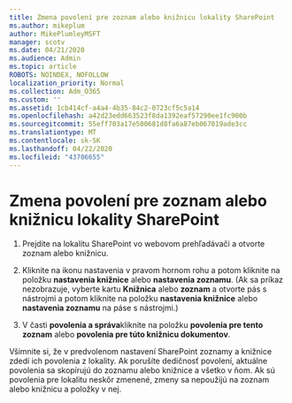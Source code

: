 ```yaml
---
title: Zmena povolení pre zoznam alebo knižnicu lokality SharePoint
ms.author: mikeplum
author: MikePlumleyMSFT
manager: scotv
ms.date: 04/21/2020
ms.audience: Admin
ms.topic: article
ROBOTS: NOINDEX, NOFOLLOW
localization_priority: Normal
ms.collection: Adm_O365
ms.custom: ''
ms.assetid: 1cb414cf-a4a4-4b35-84c2-0723cf5c5a14
ms.openlocfilehash: a42d23edd663523f8da1392eaf57290ee1fc900b
ms.sourcegitcommit: 55eff703a17e500681d8fa6a87eb067019ade3cc
ms.translationtype: MT
ms.contentlocale: sk-SK
ms.lasthandoff: 04/22/2020
ms.locfileid: "43706655"
---
```

# <a name="change-permissions-for-a-sharepoint-list-or-library"></a>Zmena povolení pre zoznam alebo knižnicu lokality SharePoint

1. Prejdite na lokalitu SharePoint vo webovom prehľadávači a otvorte zoznam alebo knižnicu.
    
2. Kliknite na ikonu nastavenia v pravom hornom rohu a potom kliknite na položku **nastavenia knižnice** alebo **nastavenia zoznamu**. (Ak sa príkaz nezobrazuje, vyberte kartu **Knižnica** alebo **zoznam** a otvorte pás s nástrojmi a potom kliknite na položku **nastavenia knižnice** alebo **nastavenia zoznamu** na páse s nástrojmi.) 
    
3. V časti **povolenia a správa**kliknite na položku **povolenia pre tento zoznam** alebo **povolenia pre túto knižnicu dokumentov**.
    
Všimnite si, že v predvolenom nastavení SharePoint zoznamy a knižnice zdedí ich povolenia z lokality. Ak porušíte dedičnosť povolení, aktuálne povolenia sa skopírujú do zoznamu alebo knižnice a všetko v ňom. Ak sú povolenia pre lokalitu neskôr zmenené, zmeny sa nepoužijú na zoznam alebo knižnicu a položky v nej.
  

